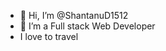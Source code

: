 - 👋 Hi, I’m @ShantanuD1512
- 👀 I’m a Full stack Web Developer
-  I love to travel

<!---
ShantanuD1512/ShantanuD1512 is a ✨ special ✨ repository because its `README.md` (this file) appears on your GitHub profile.
You can click the Preview link to take a look at your changes.
--->

